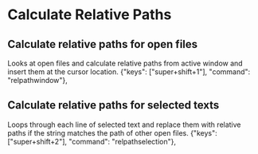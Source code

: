 # Calculate Relative Paths

## Calculate relative paths for open files
Looks at open files and calculate relative paths from active window and insert them at the cursor location. 
 {"keys": ["super+shift+1"], "command": "relpathwindow"},

## Calculate relative paths for selected texts
Loops through each line of selected text and replace them with relative paths if the string matches the path of other open files.
 {"keys": ["super+shift+2"], "command": "relpathselection"},

